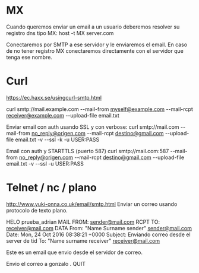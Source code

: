 # MX
Cuando queremos enviar un email a un usuario deberemos resolver su registro dns tipo MX:
host -t MX server.com

Conectaremos por SMTP a ese servidor y le enviaremos el email.
En caso de no tener registro MX conectaremos directamente con el servidor que tenga ese nombre.



# Curl
https://ec.haxx.se/usingcurl-smtp.html

curl smtp://mail.example.com --mail-from myself@example.com --mail-rcpt receiver@example.com --upload-file email.txt

Enviar email con auth usando SSL y con verbose:
curl smtp://mail.com --mail-from no_reply@origen.com --mail-rcpt destino@gmail.com --upload-file email.txt -v --ssl -k -u USER:PASS

Email con auth y STARTTLS (puerto 587)
curl smtp://mail.com:587 --mail-from no_reply@origen.com --mail-rcpt destino@gmail.com --upload-file email.txt -v --ssl -u USER:PASS


# Telnet / nc / plano
http://www.yuki-onna.co.uk/email/smtp.html
Enviar un correo usando protocolo de texto plano.

HELO prueba_adrian
MAIL FROM: sender@mail.com
RCPT TO: receiver@mail.com
DATA
From: "Name Surname sender" <sender@mail.com>
Date: Mon, 24 Oct 2016 08:38:21 +0000
Subject: Enviando correo desde el server de tid
To: "Name surname receiver" <receiver@mail.com>

Este es un email que envio desde el servidor de correo.

Envio el correo a gonzalo
.
QUIT
